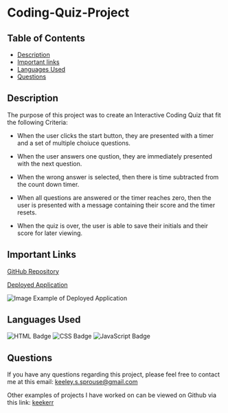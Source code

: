 # Coding-Quiz-Project

## Table of Contents

* [Description](#description)
* [Important links](#important-links)
* [Languages Used](#languages-used)
* [Questions](#questions)

## Description

The purpose of this project was to create an Interactive Coding Quiz that fit the following Criteria:

- When the user clicks the start button, they are presented with a timer and a set of multiple choiuce questions.

- When the user answers one qustion, they are immediately presented with the next question.

- When the wrong answer is selected, then there is time subtracted from the count down timer.

- When all questions are answered or the timer reaches zero, then the user is presented with a message containing their score and the timer resets.

- When the quiz is over, the user is able to save their initials and their score for later viewing.


## Important Links
[GitHub Repository](https://github.com/keekerr/Coding-Quiz-Project)

[Deployed Application](https://keekerr.github.io/Coding-Quiz-Project/)

![Image Example of Deployed Application]()

## Languages Used

![HTML Badge](https://th.bing.com/th/id/OIP._Ik4_2kbAUkc8WfirxFSLwHaHa?w=100&h=120&c=7&r=0&o=5&pid=1.7)
![CSS Badge](https://th.bing.com/th/id/OIP.bVCzXbidOak-TcOhmW0QTAHaHa?pid=ImgDet&w=100&h=120&c=7)
![JavaScript Badge]()
## Questions

If you have any questions regarding this project, please feel free to contact me at this email: keeley.s.sprouse@gmail.com

Other examples of projects I have worked on can be viewed on Github via this link: [keekerr](https://github.com/keekerr)